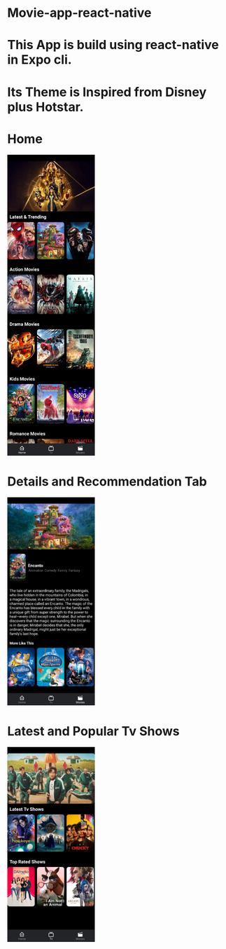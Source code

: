 # Movie-app-react-native
<div >
  <h1>This App is build using react-native in Expo cli.</h1>
   <h1>Its Theme is Inspired from Disney plus Hotstar.</h1>
  <h1>Home</h1>
  <img src="assets/hotstart-clone.-3.jpg" alt="a" width="200"/>
  <div>
    <h1>Details and Recommendation Tab</h1> 
    <img src="assets/hotstart-clone-1.jpg" alt="a" width="200"/>
  </div>
  <div>
  <h1> Latest and Popular Tv Shows</h1>
  <img src="assets/hotstart-clone-2.jpg" alt="a" width="200"/>
  </div>
</div>
